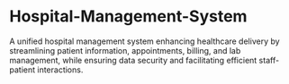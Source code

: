 # Hospital-Management-System
A unified hospital management system enhancing healthcare delivery by streamlining patient information, appointments, billing, and lab management, while ensuring data security and facilitating efficient staff-patient interactions.
